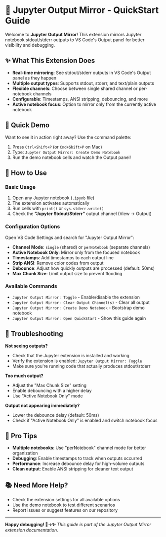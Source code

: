 # 🚀 Jupyter Output Mirror - QuickStart Guide

Welcome to **Jupyter Output Mirror**! This extension mirrors Jupyter notebook stdout/stderr outputs to VS Code's Output panel for better visibility and debugging.

## ✨ What This Extension Does

- **Real-time mirroring**: See stdout/stderr outputs in VS Code's Output panel as they happen
- **Multiple output types**: Supports stdout, stderr, and text/plain outputs
- **Flexible channels**: Choose between single shared channel or per-notebook channels
- **Configurable**: Timestamps, ANSI stripping, debouncing, and more
- **Active notebook focus**: Option to mirror only from the currently active notebook

## 🎯 Quick Demo

Want to see it in action right away? Use the command palette:

1. Press `Ctrl+Shift+P` (or `Cmd+Shift+P` on Mac)
2. Type: `Jupyter Output Mirror: Create Demo Notebook`
3. Run the demo notebook cells and watch the Output panel!

## 📖 How to Use

### Basic Usage

1. Open any Jupyter notebook (`.ipynb` file)
2. The extension activates automatically
3. Run cells with `print()` or `sys.stderr.write()`
4. Check the **"Jupyter Stdout/Stderr"** output channel (View → Output)

### Configuration Options

Open VS Code Settings and search for "Jupyter Output Mirror":

- **Channel Mode**: `single` (shared) or `perNotebook` (separate channels)
- **Active Notebook Only**: Mirror only from the focused notebook
- **Timestamps**: Add timestamps to each output line
- **Strip ANSI**: Remove color codes from output
- **Debounce**: Adjust how quickly outputs are processed (default: 50ms)
- **Max Chunk Size**: Limit output size to prevent flooding

### Available Commands

- `Jupyter Output Mirror: Toggle` - Enable/disable the extension
- `Jupyter Output Mirror: Clear Output Channel(s)` - Clear all output
- `Jupyter Output Mirror: Create Demo Notebook` - Bootstrap demo notebook
- `Jupyter Output Mirror: Open QuickStart` - Show this guide again

## 🔧 Troubleshooting

**Not seeing outputs?**

- Check that the Jupyter extension is installed and working
- Verify the extension is enabled: `Jupyter Output Mirror: Toggle`
- Make sure you're running code that actually produces stdout/stderr

**Too much output?**

- Adjust the "Max Chunk Size" setting
- Enable debouncing with a higher delay
- Use "Active Notebook Only" mode

**Output not appearing immediately?**

- Lower the debounce delay (default: 50ms)
- Check if "Active Notebook Only" is enabled and switch notebook focus

## 🎨 Pro Tips

- **Multiple notebooks**: Use "perNotebook" channel mode for better organization
- **Debugging**: Enable timestamps to track when outputs occurred
- **Performance**: Increase debounce delay for high-volume outputs
- **Clean output**: Enable ANSI stripping for cleaner text output

## 📚 Need More Help?

- Check the extension settings for all available options
- Use the demo notebook to test different scenarios
- Report issues or suggest features on our repository

---

**Happy debugging! 🐛→✨**
_This guide is part of the Jupyter Output Mirror extension documentation._
